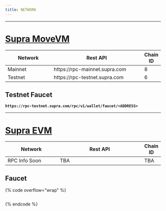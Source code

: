 ```yaml
---
title: NETWORK
---
```


***

# [Supra MoveVM](https://app.gitbook.com/o/Nk58jmPqKHcBU9zYkcKw/s/mTBWRilfF5GuWWSNVrjY/)

<table><thead><tr><th width="205">Network</th><th width="420">Rest API</th><th>Chain ID</th></tr></thead><tbody><tr><td>Mainnet</td><td>https://rpc-mainnet.supra.com</td><td>8</td></tr><tr><td>Testnet</td><td>https://rpc-testnet.supra.com</td><td>6</td></tr></tbody></table>

## Testnet Faucet

<pre data-overflow="wrap"><code><strong>https://rpc-testnet.supra.com/rpc/v1/wallet/faucet/&#x3C;ADDRESS>
</strong></code></pre>

***

# [Supra EVM](broken-reference)

<table><thead><tr><th width="209">Network</th><th width="402.10009765625">Rest API</th><th>Chain ID</th></tr></thead><tbody><tr><td>RPC Info Soon</td><td>TBA</td><td>TBA</td></tr></tbody></table>

## Faucet

{% code overflow="wrap" %}
```
```
{% endcode %}
